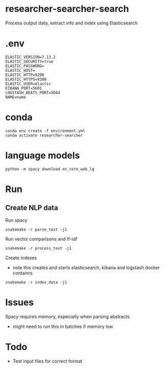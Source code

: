 # researcher-searcher-search
Process output data, extract info and index using Elasticsearch 

# .env
```
ELASTIC_VERSION=7.13.2
ELASTIC_SECURITY=true
ELASTIC_PASSWORD=
ELASTIC_HOST=
ELASTIC_HTTP=9200
ELASTIC_HTTPS=9300
ELASTIC_USER=elastic
KIBANA_PORT=5601
LOGSTASH_BEATS_PORT=5044
NAME=name
```

# conda

```
conda env create -f environment.yml
conda activate researcher-searcher
```

# language models

`python -m spacy download en_core_web_lg`


# Run

## Create NLP data

Run spacy

`snakemake -r parse_text -j1`

Run vector comparisons and tf-idf

`snakemake -r process_text -j1`

Create indexes
- note this creates and starts elasticsearch, kibana and logstash docker containrs

`snakemake -r index_data -j1`

# Issues

Spacy requires memory, especially when parsing abstracts.
- might need to run this in batches if memory low 

# Todo

- Test input files for correct format
